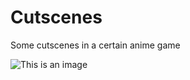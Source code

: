# Cutscenes
Some cutscenes in a certain anime game   

![This is an image](https://upload-bbs.mihoyo.com/upload/2022/06/05/165631158/fc8a71562e80e5fefd57e77e58b747fb_4414802420651978415.png)
